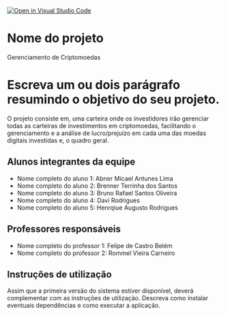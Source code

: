 [![Open in Visual Studio Code](https://classroom.github.com/assets/open-in-vscode-718a45dd9cf7e7f842a935f5ebbe5719a5e09af4491e668f4dbf3b35d5cca122.svg)](https://classroom.github.com/online_ide?assignment_repo_id=11726532&assignment_repo_type=AssignmentRepo)
# Nome do projeto
Gerenciamento de Criptomoedas

# Escreva um ou dois parágrafo resumindo o objetivo do seu projeto.
O projeto consiste em, uma carteira onde os investidores irão gerenciar todas as carteiras de investimentos em criptomoedas, facilitando o gerenciamento e a análise de lucro/prejuízo em cada uma das moedas digitais investidas e, o quadro geral.
## Alunos integrantes da equipe

* Nome completo do aluno 1: Abner Micael Antunes Lima
* Nome completo do aluno 2: Brenner Terrinha dos Santos
* Nome completo do aluno 3: Bruno Rafael Santos Oliveira
* Nome completo do aluno 4: Davi Rodrigues
* Nome completo do aluno 5: Henrqiue Augusto Rodrigues

## Professores responsáveis

* Nome completo do professor 1: Felipe de Castro Belém
* Nome completo do professor 2: Rommel Vieira Carneiro

## Instruções de utilização

Assim que a primeira versão do sistema estiver disponível, deverá complementar com as instruções de utilização. Descreva como instalar eventuais dependências e como executar a aplicação.

